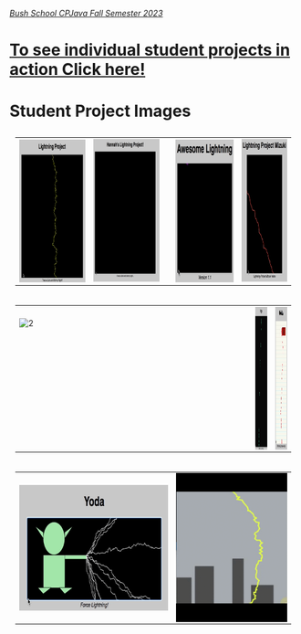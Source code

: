 [_Bush School CPJava Fall Semester 2023_](https://chandrunarayan.github.io/cpjava/)


# [To see individual student projects in action Click here!](student-githubs.md)

# Student Project Images

<table style="padding:10px">
<tr>
    
 
  <td>
    <img src="./giftable/gus.gif" align="right" alt="2" width = 231px height = 250px>
  </td>

  <td>
    <img src="./giftable/hannah.gif" alt="3" width = 232px height = 250px>
  <td>

  <td> 
    <img src="./giftable/roman.gif" align="right" alt="2" width = 204px height = 250px>
  </td>

  <td>
    <img src="./giftable/mizuki.gif" alt="3" width = 161px height = 250px>
  </td>

<table style="padding:10px">
<tr>


  <td>
    <img src="./giftable/zubin.gif" align="right" alt="2" width = 400px height = 210px>
  </td>
  
  <td>
    <img src="./giftable/isaac.gif" align="right" alt="2" width = 321px height = 250px>
  </td>

  <td>
    <img src="./giftable/sally.gif" align="right" alt="2" width = 321px height = 250px>
  </td>

<table style="padding:10px">
<tr>

<td> 
    <img src="./giftable/chloe.gif"  align="left" alt="1" width = 400px height = 220px >
  </td>

  <td>
    <img src="./giftable/marklight.gif" align="right" alt="2" width = 300px>
  </td>


</tr>
</table>


